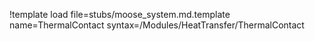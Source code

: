!template load file=stubs/moose_system.md.template name=ThermalContact syntax=/Modules/HeatTransfer/ThermalContact
